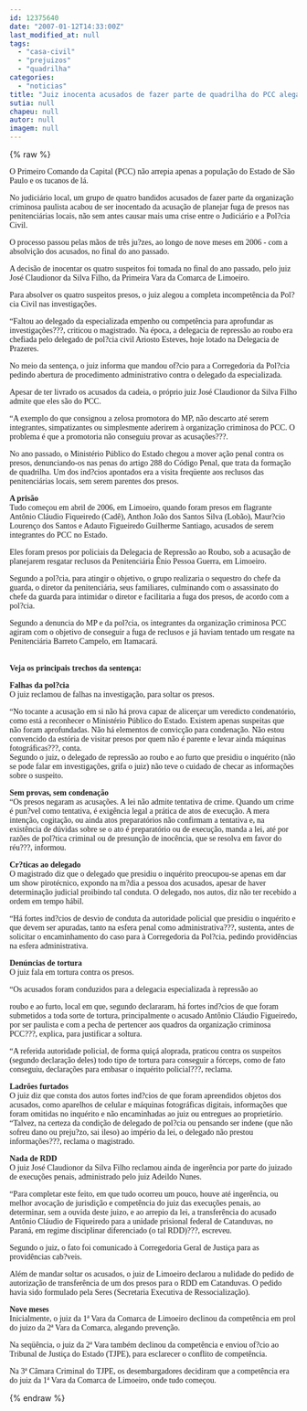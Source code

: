 ```yaml
---
id: 12375640
date: "2007-01-12T14:33:00Z"
last_modified_at: null
tags:
  - "casa-civil"
  - "prejuizos"
  - "quadrilha"
categories:
  - "noticias"
title: "Juiz inocenta acusados de fazer parte de quadrilha do PCC alegando incompet\u00eancia da Pol?cia Civil para investigar"
sutia: null
chapeu: null
autor: null
imagem: null
---
```

{% raw %}
<p><P><FONT face=Verdana>O Primeiro Comando da Capital (PCC) não arrepia apenas a população do Estado de São Paulo e os tucanos de lá.</FONT></P></p>
<p><P><FONT face=Verdana>No judiciário local, um grupo de quatro bandidos acusados de fazer parte da organização criminosa paulista acabou de ser inocentado da acusação de planejar fuga de presos nas penitenciárias locais, não sem antes causar mais uma crise entre o Judiciário e a Pol?cia Civil.</FONT></P></p>
<p><P><FONT face=Verdana>O processo passou pelas mãos de três ju?zes, ao longo de nove meses em 2006 - com a absolvição dos acusados, no final do ano passado.</FONT></P></p>
<p><P><FONT face=Verdana>A decisão de inocentar os quatro suspeitos foi tomada no final do ano passado, pelo juiz José Claudionor da Silva Filho, da Primeira Vara da Comarca de Limoeiro.</FONT></P></p>
<p><P><FONT face=Verdana>Para absolver os quatro suspeitos presos, o juiz alegou a completa incompetência da Pol?cia Civil nas investigações.</FONT></P></p>
<p><P><FONT face=Verdana>“Faltou ao delegado da especializada empenho ou competência para aprofundar as investigações???, criticou o magistrado. Na época, a delegacia de repressão ao roubo era chefiada pelo delegado de pol?cia civil Ariosto Esteves, hoje lotado na Delegacia de Prazeres.</FONT></P></p>
<p><P><FONT face=Verdana>No meio da sentença, o juiz informa que mandou of?cio para a Corregedoria da Pol?cia pedindo abertura de procedimento administrativo contra o delegado da especializada.</FONT></P></p>
<p><P><FONT face=Verdana>Apesar de ter livrado os acusados da cadeia, o próprio juiz José Claudionor da Silva Filho admite que eles são do PCC.</FONT></P></p>
<p><P><FONT face=Verdana>“A exemplo do que consignou a zelosa promotora do MP, não descarto até serem integrantes, simpatizantes ou simplesmente aderirem à organização criminosa do PCC. O problema é que a promotoria não conseguiu provar as acusações???.</FONT></P></p>
<p><P><FONT face=Verdana>No ano passado, o Ministério Público do Estado chegou a mover ação penal contra os presos, denunciando-os nas penas do artigo 288 do Código Penal, que trata da formação de quadrilha. Um dos ind?cios apontados era a visita freqüente aos reclusos das penitenciárias locais, sem serem parentes dos presos.</FONT></P></p>
<p><P><FONT face=Verdana><STRONG>A prisão<BR></STRONG></FONT><FONT face=Verdana>Tudo começou em abril de 2006, em Limoeiro, quando foram presos em flagrante Antônio Cláudio Fiqueiredo (Cadê), Anthon João dos Santos Silva (Lobão), Maur?cio Lourenço dos Santos e Adauto Figueiredo Guilherme Santiago, acusados de serem integrantes do PCC no Estado.</FONT></P></p>
<p><P><FONT face=Verdana>Eles foram presos por policiais da Delegacia de Repressão ao Roubo, sob a acusação de planejarem resgatar reclusos da Penitenciária Ênio Pessoa Guerra, em Limoeiro.</FONT></P></p>
<p><P><FONT face=Verdana>Segundo a pol?cia, para atingir o objetivo, o grupo realizaria o sequestro do chefe da guarda, o diretor da penitenciária, seus familiares, culminando com o assassinato do chefe da guarda para intimidar o diretor e facilitaria a fuga dos presos, de acordo com a pol?cia.</FONT></P></p>
<p><P><FONT face=Verdana>Segundo a denuncia do MP e da pol?cia, os integrantes da organização criminosa PCC agiram com o objetivo de conseguir a fuga de reclusos e já haviam tentado um resgate na Penitenciária Barreto Campelo, em Itamacará.</FONT></P></p>
<p><P><BR><FONT face=Verdana><STRONG>Veja os principais trechos da sentença:</STRONG></FONT></P></p>
<p><P><FONT face=Verdana><STRONG>Falhas da pol?cia</STRONG><BR>O juiz reclamou de falhas na investigação, para soltar os presos.</FONT></P></p>
<p><P><FONT face=Verdana>“No tocante a acusação em si não há prova capaz de alicerçar um veredicto condenatório, como está a reconhecer o Ministério Público do Estado. Existem apenas suspeitas que não foram aprofundadas. Não há elementos de convicção para condenação. Não estou convencido da estória de visitar presos por quem não é parente e levar ainda máquinas fotográficas???, conta.<BR>Segundo o juiz, o delegado de repressão ao roubo e ao furto que presidiu o inquérito (não se pode falar em investigações, grifa o juiz) não teve o cuidado de checar as informações sobre o suspeito.</FONT></P></p>
<p><P><FONT face=Verdana><STRONG>Sem provas, sem condenação</STRONG><BR>“Os presos negaram as acusações. A lei não admite tentativa de crime. Quando um crime é pun?vel como tentativa, é exigência legal a prática de atos de execução. A mera intenção, cogitação, ou ainda atos preparatórios não confirmam a tentativa e, na existência de dúvidas sobre se o ato é preparatório ou de execução, manda a lei, até por razões de pol?tica criminal ou de presunção de inocência, que se resolva em favor do réu???, informou.</FONT></P></p>
<p><P><FONT face=Verdana><STRONG>Cr?ticas ao delegado<BR></STRONG>O magistrado diz que o delegado que presidiu o inquérito preocupou-se apenas em dar um show pirotécnico, expondo na m?dia a pessoa dos acusados, apesar de haver determinação judicial proibindo tal conduta. O delegado, nos autos, diz não ter recebido a ordem em tempo hábil.</FONT></P></p>
<p><P><FONT face=Verdana>“Há fortes ind?cios de desvio de conduta da autoridade policial que presidiu o inquérito e que devem ser apuradas, tanto na esfera penal como administrativa???, sustenta, antes de solicitar o encaminhamento do caso para à Corregedoria da Pol?cia, pedindo providências na esfera administrativa.</FONT></P></p>
<p><P><FONT face=Verdana><STRONG>Denúncias de tortura<BR></STRONG>O juiz fala em tortura contra os presos. </FONT></P></p>
<p><P><FONT face=Verdana>“Os acusados foram conduzidos para a delegacia especializada à repressão ao</p>
<p> roubo e ao furto, local em que, segundo declararam, há fortes ind?cios de que foram submetidos a toda sorte de tortura, principalmente o acusado Antônio Cláudio Figueiredo, por ser paulista e com a pecha de pertencer aos quadros da organização criminosa PCC???, explica, para justificar a soltura.</FONT></P></p>
<p><P><FONT face=Verdana>“A referida autoridade policial, de forma quiçá aloprada, praticou contra os suspeitos (segundo declaração deles) todo tipo de tortura para conseguir a fórceps, como de fato conseguiu, declarações para embasar o inquérito policial???, reclama.</FONT></P></p>
<p><P><FONT face=Verdana><STRONG>Ladrões furtados<BR></STRONG></FONT><FONT face=Verdana>O juiz diz que consta dos autos fortes ind?cios de que foram apreendidos objetos dos acusados, como aparelhos de celular e máquinas fotográficas digitais, informações que foram omitidas no inquérito e não encaminhadas ao juiz ou entregues ao proprietário. <BR>“Talvez, na certeza da condição de delegado de pol?cia ou pensando ser indene (que não sofreu dano ou preju?zo, sai ileso) ao império da lei, o delegado não prestou informações???, reclama o magistrado.</FONT></P></p>
<p><P><FONT face=Verdana><STRONG>Nada de RDD<BR></STRONG>O juiz José Claudionor da Silva Filho reclamou ainda de ingerência por parte do juizado de execuções penais, administrado pelo juiz Adeildo Nunes.</FONT></P></p>
<p><P><FONT face=Verdana>“Para completar este feito, em que tudo ocorreu um pouco, houve até ingerência, ou melhor avocação de jurisdição e competência do juiz das execuções penais, ao determinar, sem a ouvida deste juizo, e ao arrepio da lei, a transferência do acusado Antônio Cláudio de Fiqueiredo para a unidade prisional federal de Catanduvas, no Paraná, em regime disciplinar diferenciado (o tal RDD)???, escreveu.</FONT></P></p>
<p><P><FONT face=Verdana>Segundo o juiz, o fato foi comunicado à Corregedoria Geral de Justiça para as providências cab?veis.</FONT></P></p>
<p><P><FONT face=Verdana>Além de mandar soltar os acusados, o juiz de Limoeiro declarou a nulidade do pedido de autorização de transferência de um dos presos para o RDD em Catanduvas. O pedido havia sido formulado pela Seres (Secretaria Executiva de Ressocialização).</FONT></P></p>
<p><P><FONT face=Verdana><STRONG>Nove meses<BR></STRONG>Inicialmente, o juiz da 1ª Vara da Comarca de Limoeiro declinou da competência em prol do juizo da 2ª Vara da Comarca, alegando prevenção.</FONT></P></p>
<p><P><FONT face=Verdana>Na seqüência, o juiz da 2ª Vara também declinou da competência e enviou of?cio ao Tribunal de Justiça do Estado (TJPE), para esclarecer o conflito de competência.</FONT></P></p>
<p><P><FONT face=Verdana>Na 3ª Câmara Criminal do TJPE, os desembargadores decidiram que a competência era do juiz da 1ª Vara da Comarca de Limoeiro, onde tudo começou.</P></FONT> </p>
{% endraw %}